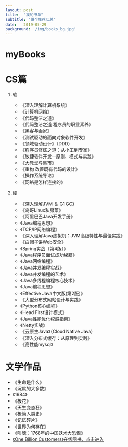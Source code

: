 ```yaml
---
layout: post
title:  "我的书单"
subtitle: "做个推荐汇总"
date:   2019-05-29
background: '/img/books_bg.jpg'
---
```

# myBooks

# CS篇

1. 软
	- 《深入理解计算机系统》
	- 《计算机网络》
	- 《代码整洁之道》
	- 《代码整洁之道 程序员的职业素养》
	- 《黑客与画家》
	- 《测试驱动的面向对象软件开发》
	- 《领域驱动设计》（DDD）
	- 《程序员修炼之道：从小工到专家》
	- 《敏捷软件开发--原则、模式与实践》
	- 《大教堂与集市》
	- 《重构 改善既有代码的设计》
	- 《操作系统导论》
	- 《网络是怎样连接的》

2. 硬
	- 《深入理解JVM ＆ G1 GC》
	- 《鸟哥Linux私房菜》
	- 《阿里巴巴Java开发手册》
	- 《Java编程思想》
	- 《TCP/IP网络编程》
	- 《深入理解Java虚拟机：JVM高级特性与最佳实践》
	- 《白帽子讲Web安全》
	- 《Spring实战（第4版）》
	- 《Java程序员面试成功秘籍》
	- 《Java网络编程》
	- 《Java并发编程实战》
	- 《Java并发编程的艺术》
	- 《Java多线程编程核心技术》
	- 《Java编程思想》
	- 《Effective Java中文版(第2版)》
	- 《大型分布式网站设计与实践》
	- 《Python核心编程》
	- 《Head First设计模式》
	- 《Java性能优化权威指南》
	- 《Netty实战》
	- 《云原生Java》（Cloud Native Java）
	- 《深入分布式缓存：从原理到实践》
	- 《高性能mysql》

# 文学作品

- 《生命是什么》
- 《沉默的大多数》
- 《1984》
- 《极花》
- 《天生变态狂》
- 《极简人类史》
- 《记忆碎片》
- 《世界为何存在》
- 《叫魂：1768年的中国妖术大恐慌》
- [《One Billion Customers》在线图书，点击进入](https://zhouzq1975.wordpress.com/category/one-billion-customers/)
